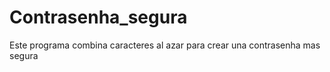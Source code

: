 # Contrasenha_segura
Este programa combina caracteres al azar para crear una contrasenha mas segura
